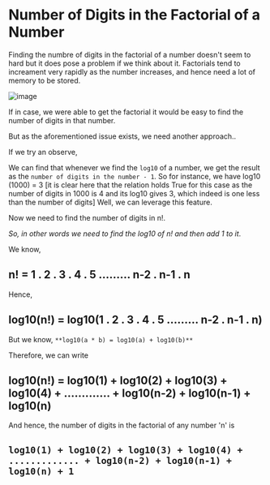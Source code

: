 # Number of Digits in the Factorial of a Number
Finding the numbre of digits in the factorial of a number doesn't seem to hard but it does pose a problem if we think about it. Factorials tend to increament very rapidly as the number increases, and hence need a lot of memory to be stored. 

![image](https://user-images.githubusercontent.com/38404580/86520416-ab1b0000-be61-11ea-82a3-20dd5a4488b2.png)

If in case, we were able to get the factorial it would be easy to find the number of digits in that number. 

But as the aforementioned issue exists, we need another approach..

If we try an observe,

We can find that whenever we find the `log10` of a number, we get the result as the `number of digits in the number - 1`.
So for instance, we have log10 (1000) = 3 [it is clear here that the relation holds True for this case as the number of digits in 1000 is 4 and its log10 gives 3, which indeed is one less than the number of digits]
Well, we can leverage this feature.

Now we need to find the number of digits in n!.

*So, in other words we need to find the log10 of n! and then add 1 to it*.

We know,
## n! = 1 . 2 . 3 . 4 . 5 ......... n-2 . n-1 . n

Hence,
## log10(n!) = log10(1 . 2 . 3 . 4 . 5 ......... n-2 . n-1 . n)

But we know, `**log10(a * b) = log10(a) + log10(b)**`

Therefore, we can write
## log10(n!) = log10(1) + log10(2) + log10(3) + log10(4) + ............. + log10(n-2) + log10(n-1) + log10(n)

And hence, the number of digits in the factorial of any number 'n' is
## `log10(1) + log10(2) + log10(3) + log10(4) + ............. + log10(n-2) + log10(n-1) + log10(n) + 1`
